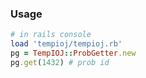 ### Usage ###

```ruby
# in rails console
load 'tempioj/tempioj.rb'
pg = TempIOJ::ProbGetter.new
pg.get(1432) # prob id
```
